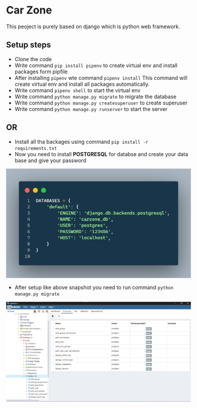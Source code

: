 # Car Zone
This peoject is purely based on django which is python web framework.

## Setup steps
- Clone the code
- Write command `pip install pipenv` to create virtual env and install packages form pipfile
- After installing `pipenv` wte command `pipenv install` This command will create virtual env and install all packages automatically.
- Write command `pipenv shell` to start the virtual env
- Write command `python manage.py migrate` to migrate the database
- Write command `python manage.py createsuperuser` to create superuser
- Write command `python manage.py runserver` to start the server


## OR

- Install all tha backages using command `pip install -r requirements.txt`
- Now you need to install **POSTGRESQL** for databse and create your data base and give your password

![postgresql setup snapshot](./resources/code_postgre.png)

- After setup like above snapshot you need to run command `python manage.py migrate`

![postgresql setup snapshot](./resources/postgre_table.png)